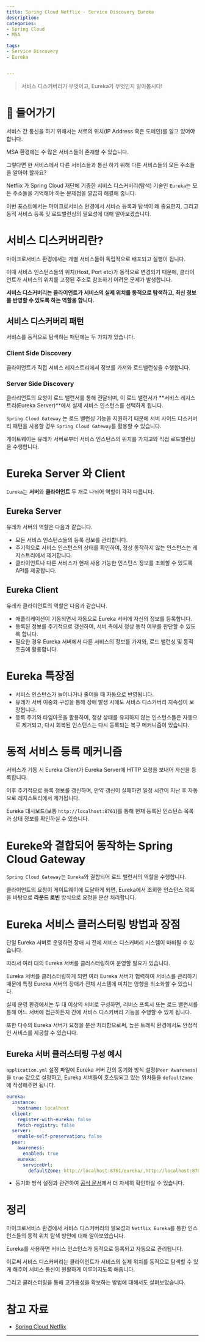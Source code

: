 ```yaml
---
title: Spring Cloud Netflix - Service Discovery Eureka
description: 
categories:
- Spring Cloud
- MSA

tags:
- Service Discovery
- Eureka


---
```


> 서비스 디스커버리가 무엇이고, Eureka가 무엇인지 알아봅시다!

<!-- more -->

# 📌 들어가기

서비스 간 통신을 하기 위해서는 서로의 위치(IP Address 혹은 도메인)를 알고 있어야 합니다.

MSA 환경에는 수 많은 서비스들이 존재할 수 있습니다.

그렇다면 한 서비스에서 다른 서비스들과 통신 하기 위해 다른 서비스들의 모든 주소들을 알아야 할까요?

Netflix 가 Spring Cloud 재단에 기증한 서비스 디스커버리(탐색) 기술인 `Eureka`는 모든 주소들을 기억해야 하는 문제점을 깔끔히 해결해 줍니다.

이번 포스트에서는 마이크로서비스 환경에서 서비스 등록과 탐색이 왜 중요한지, 그리고 동적 서비스 등록 및 로드밸런싱의 필요성에 대해 알아보겠습니다.

# 서비스 디스커버리란?

마이크로서비스 환경에서는 개별 서비스들이 독립적으로 배포되고 실행이 됩니다.

이때 서비스 인스턴스들의 위치(Host, Port etc)가 동적으로 변경되기 때문에, 클라이언트가 서비스의 위치를 고정된 주소로 참조하기 어려운 문제가 발생합니다.

**서비스 디스커버리는 클라이언트가 서비스의 실제 위치를 동적으로 탐색하고, 최신 정보를 반영할 수 있도록 하는 역할을 합니다.**

## 서비스 디스커버리 패턴

서비스를 동적으로 탐색하는 패턴에는 두 가지가 있습니다.

### Client Side Discovery

클라이언트가 직접 서비스 레지스트리에서 정보를 가져와 로드밸런싱을 수행합니다.

### Server Side Discovery

클라리언트의 요청이 로드 밸런서를 통해 전달되며, 이 로드 밸런서가 **서비스 레지스트리(Eureka Server)**에서 실제 서비스 인스턴스를 선택하게 됩니다.

`Spring Cloud Gateway` 는 로드 밸런싱 기능을 지원하기 때문에 서버 사이드 디스커버리 패턴을 사용할 경우 `Spring Cloud Gateway`를 활용할 수 있습니다.

게이트웨이는 유레카 서버로부터 서비스 인스턴스의 위치를 가지고와 직접 로드밸런싱을 수행합니다.

# Eureka Server 와 Client

`Eureka`는 **서버**와 **클라이언트** 두 개로 나뉘어 역할이 각각 다릅니다.

## Eureka Server

유레카 서버의 역할은 다음과 같습니다.

- 모든 서비스 인스턴스들의 등록 정보를 관리합니다.
- 주기적으로 서비스 인스턴스의 상태를 확인하여, 정상 동작하지 않는 인스턴스는 레지스트리에서 제거합니다.
- 클라이언트나 다른 서비스가 현재 사용 가능한 인스턴스 정보를 조회할 수 있도록 API를 제공합니다.

## Eureka Client

유레카 클라이언트의 역할은 다음과 같습니다.

- 애플리케이션이 기동되면서 자동으로 Eureka 서버에 자신의 정보를 등록합니다.
- 등록된 정보를 주기적으로 갱신하여, 서버 측에서 정상 동작 여부를 판단할 수 있도록 합니다.
- 필요한 경우 Eureka 서버에서 다른 서비스의 정보를 가져와, 로드 밸런싱 및 동적 호출에 활용합니다.

# Eureka 특장점

- 서비스 인스턴스가 늘어나거나 줄어들 때 자동으로 반영됩니다.
- 유레카 서버 이중화 구성을 통해 장애 발생 시에도 서비스 디스커버리 지속성이 보장됩니다.
- 등록 주기와 타임아웃을 활용하여, 정상 상태를 유지하지 않는 인스턴스들은 자동으로 제거되고, 다시 회복된 인스턴스는 다시 등록되는 복구 메커니즘이 있습니다.


# 동적 서비스 등록 메커니즘

서비스가 기동 시 Eureka Client가 Eureka Server에 HTTP 요청을 보내어 자신을 등록합니다.

이후 주기적으로 등록 정보를 갱신하며, 만약 갱신이 실패하면 일정 시간이 지난 후 자동으로 레지스트리에서 제거됩니다.

Eureka 대시보드(보통 `http://localhost:8761`)를 통해 현재 등록된 인스턴스 목록과 상태 정보를 확인하실 수 있습니다.


# Eureke와 결합되어 동작하는 Spring Cloud Gateway

`Spring Cloud Gateway`는 `Eureka`와 결합되어 로드 밸런서의 역할을 수행합니다.

클라이언트의 요청이 게이트웨이에 도달하게 되면, Eureka에서 조회한 인스턴스 목록을 바탕으로 **라운드 로빈** 방식으로 요청을 분산 처리합니다.


# Eureka 서비스 클러스터링 방법과 장점

단일 Eureka 서버로 운영하면 장애 시 전체 서비스 디스커버리 시스템이 마비될 수 있습니다.

따라서 여러 대의 Eureka 서버를 클러스터링하여 운영할 필요가 있습니다.

Eureka 서버를 클러스터링하게 되면 여러 Eureka 서버가 협력하여 서비스를 관리하기 때문에 특정 Eureka 서버의 장애가 전체 시스템에 미치는 영향을 최소화할 수 있습니다.

실제 운영 환경에서는 두 대 이상의 서버로 구성하면, 리버스 프록시 또는 로드 밸런서를 통해 어느 서버에 접근하든지 간에 서비스 디스커버리 기능을 수행할 수 있게 됩니다.

또한 다수의 Eureka 서버가 요청을 분산 처리함으로써, 높은 트래픽 환경에서도 안정적인 서비스를 제공할 수 있습니다.

## Eureka 서버 클러스터링 구성 예시

`application.yml` 설정 파일에 Eureka 서버 간의 동기화 방식 설정(`Peer Awareness`)을 `true` 값으로 설정하고, Eureka 서버들이 호스팅되고 있는 위치들을 `defaultZone` 에 작성해주면 됩니다.

```yaml
eureka:
  instance:
    hostname: localhost
  client:
    register-with-eureka: false
    fetch-registry: false
  server:
    enable-self-preservation: false
  peer:
    awareness:
      enabled: true
    eureka:
      serviceUrl:
        defaultZone: http://localhost:8761/eureka/,http://localhost:8762/eureka/
```
- 동기화 방식 설정과 관련하여 [공식 문서](https://cloud.spring.io/spring-cloud-netflix/reference/html/#spring-cloud-eureka-server-peer-awareness)에서 더 자세히 확인하실 수 있습니다.


# 정리

마이크로서비스 환경에서 서비스 디스커버리의 필요성과 `Netflix Eureka`를 통한 인스턴스들의 동적 위치 탐색 방안에 대해 알아보았습니다. 

Eureka를 사용하면 서비스 인스턴스가 동적으로 등록되고 자동으로 관리됩니다. 

이로써 서비스 디스커버리는 클라이언트가 서비스의 실제 위치를 동적으로 탐색할 수 있게 해주어 서비스 통신이 원활하게 이루어지도록 해줍니다.

그리고 클러스터링을 통해 고가용성을 확보하는 방법에 대해서도 살펴보았습니다.

# 참고 자료

- [Spring Cloud Netflix](https://cloud.spring.io/spring-cloud-netflix/reference/html/)

---

